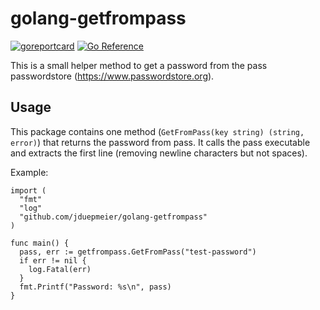 # golang-getfrompass

[![goreportcard](https://goreportcard.com/badge/github.com/jduepmeier/golang-getfrompass)](https://goreportcard.com/report/github.com/jduepmeier/golang-getfrompass)
[![Go Reference](https://pkg.go.dev/badge/github.com/jduepmeier/golang-getfrompass.svg)](https://pkg.go.dev/github.com/jduepmeier/golang-getfrompass)

This is a small helper method to get a password from the pass passwordstore (https://www.passwordstore.org).

## Usage

This package contains one method (`GetFromPass(key string) (string, error)`) that returns the password from pass.
It calls the pass executable and extracts the first line (removing newline characters but not spaces).

Example:
```golang
import (
  "fmt"
  "log"
  "github.com/jduepmeier/golang-getfrompass"
)

func main() {
  pass, err := getfrompass.GetFromPass("test-password")
  if err != nil {
    log.Fatal(err)
  }
  fmt.Printf("Password: %s\n", pass)
}
```
